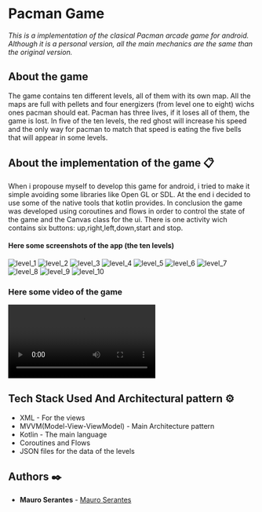 # Pacman Game

_This is a implementation of the clasical Pacman arcade game for android. Although it is a personal version,
all the main mechanics are the same than the original version._

## About the game
The game contains ten different levels, all of them with its own map. All the maps are full with pellets and 
four energizers (from level one to eight) wichs ones pacman should eat.
Pacman has three lives, if it loses all of them, the game is lost. 
In five of the ten levels, the red ghost will increase his speed and the only way for pacman to match that speed is 
eating the five bells that will appear in some levels.

## About the implementation of the game 📋
When i propouse myself to develop this game for android, i tried to make it simple avoiding some libraries like Open GL or SDL.
At the end i decided to use some of the native tools that kotlin provides. In conclusion the game was developed using coroutines
and flows in order to control the state of the game and the Canvas class for the ui.
There is one activity wich contains six buttons: up,right,left,down,start and stop.


#### Here some screenshots of the app (the ten levels)
![level_1](https://github.com/user-attachments/assets/d7bd8345-0d9c-4a6c-a4e6-71c83155c893)
![level_2](https://github.com/user-attachments/assets/4cd4b5de-d3c3-4282-a2d7-edfaef6bc036)
![level_3](https://github.com/user-attachments/assets/db87b007-1e35-4420-933b-2133ba9da33e)
![level_4](https://github.com/user-attachments/assets/98f716c3-216e-4609-b08e-9b8ffbfffe9b)
![level_5](https://github.com/user-attachments/assets/f1e3dfa3-8dae-4b4c-bd16-9f958832f50b)
![level_6](https://github.com/user-attachments/assets/7604bf73-8b12-47e4-adba-11cac7472e1a)
![level_7](https://github.com/user-attachments/assets/b010cfee-7514-450f-9a58-d29b9ce05081)
![level_8](https://github.com/user-attachments/assets/af45e295-f768-411b-a09e-88ffc6963ec9)
![level_9](https://github.com/user-attachments/assets/5a8a236a-91a0-4bcb-9693-a3ef056a4f6f)
![level_10](https://github.com/user-attachments/assets/8480d9b4-16c8-407c-b491-f00afd8c9945)

### Here some video of the game

![video](https://github.com/MauroSerantes/Pacman_Android/blob/main/resources/game_test.mp4)


## Tech Stack Used And Architectural pattern ⚙️
* XML - For the views
* MVVM(Model-View-ViewModel) - Main Architecture pattern
* Kotlin - The main language
* Coroutines and Flows
* JSON files for the data of the levels

## Authors ✒️

* **Mauro Serantes** - [Mauro Serantes](https://github.com/MauroSerantes)
